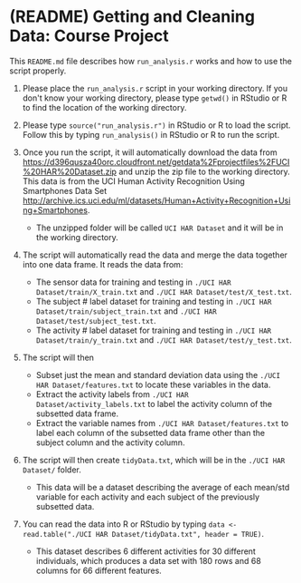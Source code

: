 # (README) Getting and Cleaning Data: Course Project

This `README.md` file describes how `run_analysis.r` works and how to use the script properly.

1. Please place the `run_analysis.r` script in your working directory. If you don't know your working directory, please type `getwd()` in RStudio or R to find the location of the working directory.

2. Please type `source("run_analysis.r")` in RStudio or R to load the script. Follow this by typing `run_analysis()` in RStudio or R to run the script.

3. Once you run the script, it will automatically download the data from https://d396qusza40orc.cloudfront.net/getdata%2Fprojectfiles%2FUCI%20HAR%20Dataset.zip and unzip the zip file to the working directory. This data is from the UCI Human Activity Recognition Using Smartphones Data Set http://archive.ics.uci.edu/ml/datasets/Human+Activity+Recognition+Using+Smartphones.
	- The unzipped folder will be called `UCI HAR Dataset` and it will be in the working directory.

4. The script will automatically read the data and merge the data together into one data frame. It reads the data from: 
	- The sensor data for training and testing in `./UCI HAR Dataset/train/X_train.txt` and `./UCI HAR Dataset/test/X_test.txt`.
	- The subject # label dataset for training and testing in `./UCI HAR Dataset/train/subject_train.txt` and `./UCI HAR Dataset/test/subject_test.txt`.
	- The activity # label dataset for training and testing in `./UCI HAR Dataset/train/y_train.txt` and `./UCI HAR Dataset/test/y_test.txt`.

5. The script will then 
	- Subset just the mean and standard deviation data using the `./UCI HAR Dataset/features.txt` to locate these variables in the data.
	- Extract the activity labels from `./UCI HAR Dataset/activity_labels.txt` to label the activity column of the subsetted data frame.
	- Extract the variable names from `./UCI HAR Dataset/features.txt` to label each column of the subsetted data frame other than the subject column and the activity column.

6. The script will then create `tidyData.txt`, which will be in the `./UCI HAR Dataset/` folder.
	- This data will be a dataset describing the average of each mean/std variable for each activity and each subject of the previously subsetted data.

7. You can read the data into R or RStudio by typing `data <- read.table("./UCI HAR Dataset/tidyData.txt", header = TRUE)`.
	- This dataset describes 6 different activities for 30 different individuals, which produces a data set with 180 rows and 68 columns for 66 different features.

